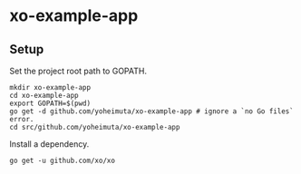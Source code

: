 # xo-example-app

## Setup

Set the project root path to GOPATH.

```
mkdir xo-example-app
cd xo-example-app
export GOPATH=$(pwd)
go get -d github.com/yoheimuta/xo-example-app # ignore a `no Go files` error.
cd src/github.com/yoheimuta/xo-example-app
```

Install a dependency.

```
go get -u github.com/xo/xo
```
